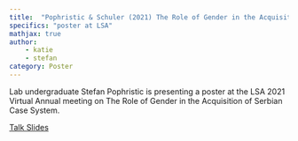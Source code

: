 ```yaml
---
title:  "Pophristic & Schuler (2021) The Role of Gender in the Acquisition of the Serbian Case System"
specifics: "poster at LSA"
mathjax: true
author: 
    - katie
    - stefan
category: Poster
---
```



Lab undergraduate Stefan Pophristic is presenting a poster at the LSA 2021 Virtual Annual meeting on The Role of Gender in the Acquisition of Serbian Case System. 

[Talk Slides](../assets/Pophristic_Schuler_LSA_2021.pdf)
